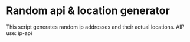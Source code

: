 # Random api & location generator

This script generates random ip addresses and their actual locations.
AIP use: ip-api